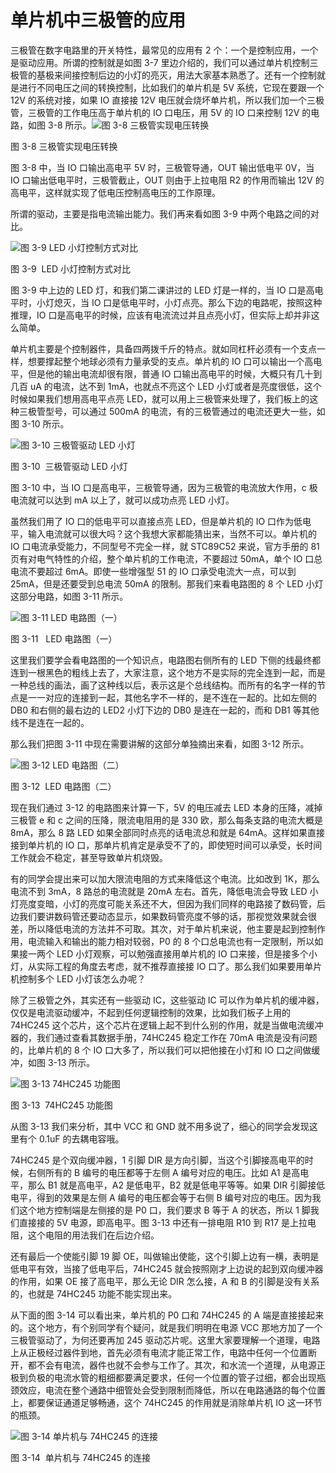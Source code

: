 # 单片机中三极管的应用

三极管在数字电路里的开关特性，最常见的应用有 2 个：一个是控制应用，一个是驱动应用。所谓的控制就是如图 3-7 里边介绍的，我们可以通过单片机控制三极管的基极来间接控制后边的小灯的亮灭，用法大家基本熟悉了。还有一个控制就是进行不同电压之间的转换控制，比如我们的单片机是 5V 系统，它现在要跟一个 12V 的系统对接，如果 IO 直接接 12V 电压就会烧坏单片机，所以我们加一个三极管，三极管的工作电压高于单片机的 IO 口电压，用 5V 的 IO 口来控制 12V 的电路，如图 3-8 所示。![图 3-8 三极管实现电压转换](img/c167bd0d5ac187235e4ca11043c78ce0.jpg)

图 3-8 三极管实现电压转换

图 3-8 中，当 IO 口输出高电平 5V 时，三极管导通，OUT 输出低电平 0V，当 IO 口输出低电平时，三极管截止，OUT 则由于上拉电阻 R2 的作用而输出 12V 的高电平，这样就实现了低电压控制高电压的工作原理。

所谓的驱动，主要是指电流输出能力。我们再来看如图 3-9 中两个电路之间的对比。

![图 3-9  LED 小灯控制方式对比](img/4431fcd24bab65fc3a3a90eb41ce66af.jpg)

图 3-9  LED 小灯控制方式对比

图 3-9 中上边的 LED 灯，和我们第二课讲过的 LED 灯是一样的，当 IO 口是高电平时，小灯熄灭，当 IO 口是低电平时，小灯点亮。那么下边的电路呢，按照这种推理，IO 口是高电平的时候，应该有电流流过并且点亮小灯，但实际上却并非这么简单。

单片机主要是个控制器件，具备四两拨千斤的特点。就如同杠杆必须有一个支点一样，想要撑起整个地球必须有力量承受的支点。单片机的 IO 口可以输出一个高电平，但是他的输出电流却很有限，普通 IO 口输出高电平的时候，大概只有几十到几百 uA 的电流，达不到 1mA，也就点不亮这个 LED 小灯或者是亮度很低，这个时候如果我们想用高电平点亮 LED，就可以用上三极管来处理了，我们板上的这种三极管型号，可以通过 500mA 的电流，有的三极管通过的电流还更大一些，如图 3-10 所示。

![图 3-10  三极管驱动 LED 小灯](img/da02e1ec59db56df1c063b590f4eac51.jpg)

图 3-10  三极管驱动 LED 小灯

图 3-10 中，当 IO 口是高电平，三极管导通，因为三极管的电流放大作用，c 极电流就可以达到 mA 以上了，就可以成功点亮 LED 小灯。

虽然我们用了 IO 口的低电平可以直接点亮 LED，但是单片机的 IO 口作为低电平，输入电流就可以很大吗？这个我想大家都能猜出来，当然不可以。单片机的 IO 口电流承受能力，不同型号不完全一样，就 STC89C52 来说，官方手册的 81 页有对电气特性的介绍，整个单片机的工作电流，不要超过 50mA，单个 IO 口总电流不要超过 6mA。即使一些增强型 51 的 IO 口承受电流大一点，可以到 25mA，但是还要受到总电流 50mA 的限制。那我们来看电路图的 8 个 LED 小灯这部分电路，如图 3-11 所示。

![图 3-11   LED 电路图（一）](img/e2230f47d376e06491c87655a5251fc5.jpg)

图 3-11   LED 电路图（一）

这里我们要学会看电路图的一个知识点，电路图右侧所有的 LED 下侧的线最终都连到一根黑色的粗线上去了，大家注意，这个地方不是实际的完全连到一起，而是一种总线的画法，画了这种线以后，表示这是个总线结构。而所有的名字一样的节点是一一对应的连接到一起，其他名字不一样的，是不连在一起的。比如左侧的 DB0 和右侧的最右边的 LED2 小灯下边的 DB0 是连在一起的，而和 DB1 等其他线不是连在一起的。

那么我们把图 3-11 中现在需要讲解的这部分单独摘出来看，如图 3-12 所示。

![图 3-12  LED 电路图（二）](img/b80d075db164ac10b43ed064e9556fee.jpg)

图 3-12  LED 电路图（二）

现在我们通过 3-12 的电路图来计算一下，5V 的电压减去 LED 本身的压降，减掉三极管 e 和 c 之间的压降，限流电阻用的是 330 欧，那么每条支路的电流大概是 8mA，那么 8 路 LED 如果全部同时点亮的话电流总和就是 64mA。这样如果直接接到单片机的 IO 口，那单片机肯定是承受不了的，即使短时间可以承受，长时间工作就会不稳定，甚至导致单片机烧毁。

有的同学会提出来可以加大限流电阻的方式来降低这个电流。比如改到 1K，那么电流不到 3mA，8 路总的电流就是 20mA 左右。首先，降低电流会导致 LED 小灯亮度变暗，小灯的亮度可能关系还不大，但因为我们同样的电路接了数码管，后边我们要讲数码管还要动态显示，如果数码管亮度不够的话，那视觉效果就会很差，所以降低电流的方法并不可取。其次，对于单片机来说，他主要是起到控制作用，电流输入和输出的能力相对较弱，P0 的 8 个口总电流也有一定限制，所以如果接一两个 LED 小灯观察，可以勉强直接用单片机的 IO 口来接，但是接多个小灯，从实际工程的角度去考虑，就不推荐直接接 IO 口了。那么我们如果要用单片机控制多个 LED 小灯该怎么办呢？

除了三极管之外，其实还有一些驱动 IC，这些驱动 IC 可以作为单片机的缓冲器，仅仅是电流驱动缓冲，不起到任何逻辑控制的效果，比如我们板子上用的 74HC245 这个芯片，这个芯片在逻辑上起不到什么别的作用，就是当做电流缓冲器的，我们通过查看其数据手册，74HC245 稳定工作在 70mA 电流是没有问题的，比单片机的 8 个 IO 口大多了，所以我们可以把他接在小灯和 IO 口之间做缓冲，如图 3-13 所示。

![图 3-13  74HC245 功能图](img/cac7be48a5f6752d84b04316a233c364.jpg)

图 3-13  74HC245 功能图

从图 3-13 我们来分析，其中 VCC 和 GND 就不用多说了，细心的同学会发现这里有个 0.1uF 的去耦电容哦。

74HC245 是个双向缓冲器，1 引脚 DIR 是方向引脚，当这个引脚接高电平的时候，右侧所有的 B 编号的电压都等于左侧 A 编号对应的电压。比如 A1 是高电平，那么 B1 就是高电平，A2 是低电平，B2 就是低电平等等。如果 DIR 引脚接低电平，得到的效果是左侧 A 编号的电压都会等于右侧 B 编号对应的电压。因为我们这个地方控制端是左侧接的是 P0 口，我们要求 B 等于 A 的状态，所以 1 脚我们直接接的 5V 电源，即高电平。图 3-13 中还有一排电阻 R10 到 R17 是上拉电阻，这个电阻的用法我们在后边介绍。

还有最后一个使能引脚 19 脚 OE，叫做输出使能，这个引脚上边有一横，表明是低电平有效，当接了低电平后，74HC245 就会按照刚才上边说的起到双向缓冲器的作用，如果 OE 接了高电平，那么无论 DIR 怎么接，A 和 B 的引脚是没有关系的，也就是 74HC245 功能不能实现出来。

从下面的图 3-14 可以看出来，单片机的 P0 口和 74HC245 的 A 端是直接接起来的。这个地方，有个别同学有个疑问，就是我们明明在电源 VCC 那地方加了一个三极管驱动了，为何还要再加 245 驱动芯片呢。这里大家要理解一个道理，电路上从正极经过器件到地，首先必须有电流才能正常工作，电路中任何一个位置断开，都不会有电流，器件也就不会参与工作了。其次，和水流一个道理，从电源正极到负极的电流水管的粗细都要满足要求，任何一个位置的管子过细，都会出现瓶颈效应，电流在整个通路中细管处会受到限制而降低，所以在电路通路的每个位置上，都要保证通道足够畅通，这个 74HC245 的作用就是消除单片机 IO 这一环节的瓶颈。

![图 3-14  单片机与 74HC245 的连接](img/f380f66ffb88c936e547c86104ddb075.jpg)

图 3-14  单片机与 74HC245 的连接